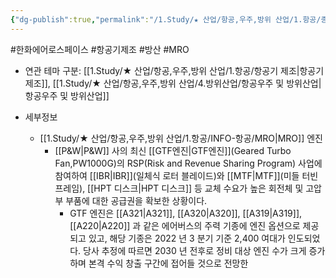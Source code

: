 ```yaml
---
{"dg-publish":true,"permalink":"/1.Study/★ 산업/항공,우주,방위 산업/1.항공/종목/한화에어로스페이스/","created":"2024-11-20T21:02:29.510+09:00","updated":"2025-06-26T17:10:29.617+09:00"}
---
```


#한화에어로스페이스 #항공기제조 #방산 #MRO 


- 연관 테마 구분: [[1.Study/★ 산업/항공,우주,방위 산업/1.항공/항공기 제조\|항공기 제조]], [[1.Study/★ 산업/항공,우주,방위 산업/4.방위산업/항공우주 및 방위산업\|항공우주 및 방위산업]]


- 세부정보
	- [[1.Study/★ 산업/항공,우주,방위 산업/1.항공/INFO-항공/MRO\|MRO]] 엔진
		- [[P&W\|P&W]] 사의 최신 [[GTF엔진\|GTF엔진]](Geared Turbo Fan,PW1000G)의 RSP(Risk and Revenue Sharing Program) 사업에 참여하여 [[IBR\|IBR]](일체식 로터 블레이드)와 [[MTF\|MTF]](미들 터빈 프레임), [[HPT 디스크\|HPT 디스크]] 등 교체 수요가 높은 회전체 및 고압부 부품에 대한 공급권을 확보한 상황이다. 
			- GTF 엔진은 [[A321\|A321]], [[A320\|A320]], [[A319\|A319]], [[A220\|A220]] 과 같은 에어버스의 주력 기종에 엔진 옵션으로 제공되고 있고, 해당 기종은 2022 년 3 분기 기준 2,400 여대가 인도되었다. 당사 추정에 따르면 2030 년 전후로 정비 대상 엔진 수가 크게 증가하며 본격 수익 창출 구간에 접어들 것으로 전망한
